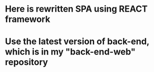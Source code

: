 # Here is rewritten SPA using REACT framework
# Use the latest version of back-end, which is in my "back-end-web" repository

